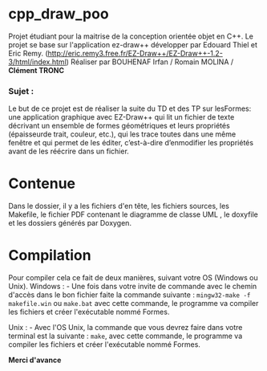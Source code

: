 # cpp_draw_poo

Projet étudiant pour la maitrise de la conception orientée objet en C++. Le projet se base sur l'application ez-draw++ développer par Edouard Thiel et Eric Remy. (http://eric.remy3.free.fr/EZ-Draw++/EZ-Draw++-1.2-3/html/index.html)
Réaliser par BOUHENAF Irfan / Romain MOLINA / **Clément TRONC**

### Sujet :

Le but de ce projet est de réaliser la suite du TD et des TP sur lesFormes: une application graphique avec EZ-Draw++ qui lit un fichier de texte décrivant un ensemble de formes géométriques et leurs propriétés (épaisseurde trait, couleur, etc.), qui les trace toutes dans une même fenêtre et qui permet de les éditer, c’est-à-dire d’enmodifier les propriétés avant de les réécrire dans un fichier.

# Contenue

Dans le dossier, il y a les fichiers d'en tête, les fichiers sources, les Makefile, le fichier PDF contenant le diagramme de classe UML
, le doxyfile et les dossiers générés par Doxygen.

# Compilation

Pour compiler cela ce fait de deux manières, suivant votre OS (Windows ou Unix).
Windows : - Une fois dans votre invite de commande avec le chemin d'accès dans le bon fichier faite la commande suivante : 
	```mingw32-make -f makefile.win``` ou ```make.bat``` avec cette commande, le programme va compiler les fichiers et créer l'exécutable nommé Formes.
			
Unix : - Avec l'OS Unix, la commande que vous devrez faire dans votre terminal est la suivante :
	```make```, avec cette commande, le programme va compiler les fichiers et créer l'exécutable nommé Formes.



**Merci d'avance**
